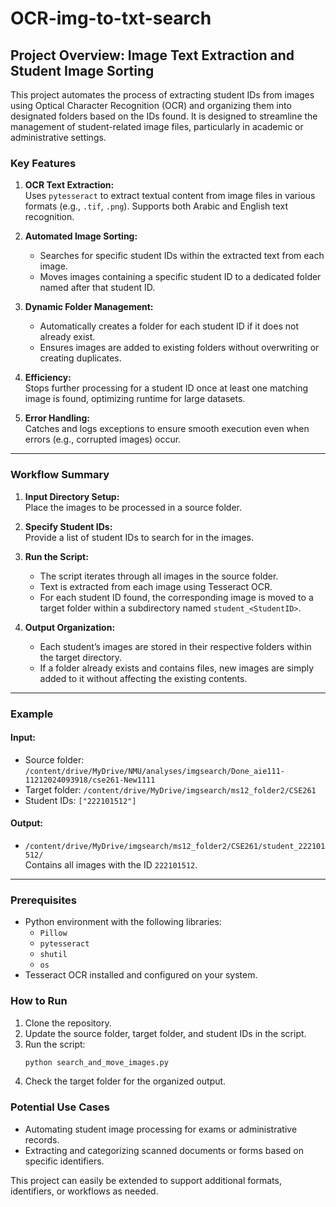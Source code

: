 # OCR-img-to-txt-search

## Project Overview: Image Text Extraction and Student Image Sorting

This project automates the process of extracting student IDs from images using Optical Character Recognition (OCR) and organizing them into designated folders based on the IDs found. It is designed to streamline the management of student-related image files, particularly in academic or administrative settings.

### Key Features
1. **OCR Text Extraction:**  
   Uses `pytesseract` to extract textual content from image files in various formats (e.g., `.tif`, `.png`). Supports both Arabic and English text recognition.

2. **Automated Image Sorting:**  
   - Searches for specific student IDs within the extracted text from each image.
   - Moves images containing a specific student ID to a dedicated folder named after that student ID.

3. **Dynamic Folder Management:**  
   - Automatically creates a folder for each student ID if it does not already exist.
   - Ensures images are added to existing folders without overwriting or creating duplicates.

4. **Efficiency:**  
   Stops further processing for a student ID once at least one matching image is found, optimizing runtime for large datasets.

5. **Error Handling:**  
   Catches and logs exceptions to ensure smooth execution even when errors (e.g., corrupted images) occur.

---

### Workflow Summary
1. **Input Directory Setup:**  
   Place the images to be processed in a source folder.

2. **Specify Student IDs:**  
   Provide a list of student IDs to search for in the images.

3. **Run the Script:**  
   - The script iterates through all images in the source folder.
   - Text is extracted from each image using Tesseract OCR.
   - For each student ID found, the corresponding image is moved to a target folder within a subdirectory named `student_<StudentID>`.

4. **Output Organization:**  
   - Each student’s images are stored in their respective folders within the target directory.
   - If a folder already exists and contains files, new images are simply added to it without affecting the existing contents.

---

### Example
#### Input:
- Source folder: `/content/drive/MyDrive/NMU/analyses/imgsearch/Done_aie111-11212024093918/cse261-New1111`
- Target folder: `/content/drive/MyDrive/imgsearch/ms12_folder2/CSE261`
- Student IDs: `["222101512"]`

#### Output:
- `/content/drive/MyDrive/imgsearch/ms12_folder2/CSE261/student_222101512/`  
  Contains all images with the ID `222101512`.

---

### Prerequisites
- Python environment with the following libraries:
  - `Pillow`
  - `pytesseract`
  - `shutil`
  - `os`
- Tesseract OCR installed and configured on your system.

### How to Run
1. Clone the repository.
2. Update the source folder, target folder, and student IDs in the script.
3. Run the script:
   ```bash
   python search_and_move_images.py
   ```
4. Check the target folder for the organized output.

### Potential Use Cases
- Automating student image processing for exams or administrative records.
- Extracting and categorizing scanned documents or forms based on specific identifiers.

This project can easily be extended to support additional formats, identifiers, or workflows as needed.

